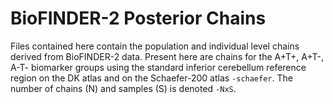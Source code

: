 # BioFINDER-2 Posterior Chains 

Files contained here contain the population and individual level chains derived from BioFINDER-2 data. Present here are chains for the A+T+, A+T-, A-T- biomarker groups using the standard inferior cerebellum reference region on the DK atlas and on the Schaefer-200 atlas `-schaefer`. The number of chains (N) and samples (S) is denoted `-NxS`. 